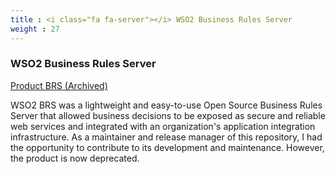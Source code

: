 ```yaml
---
title : <i class="fa fa-server"></i> WSO2 Business Rules Server
weight : 27
---
```


### WSO2 Business Rules Server

<i class="fab fa-github mr-1"></i> [Product BRS (Archived)](https://github.com/wso2-attic/product-brs)<br/>

WSO2 BRS was a lightweight and easy-to-use Open Source Business Rules Server that allowed business decisions to be exposed as secure and reliable web services and integrated with an organization's application integration infrastructure. As a maintainer and release manager of this repository, I had the opportunity to contribute to its development and maintenance. However, the product is now deprecated.
